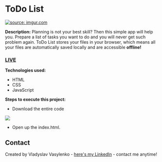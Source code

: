 # ToDo List
<a href="https://imgur.com/o8i4gSe"><img src="https://i.imgur.com/o8i4gSe.gif" title="source: imgur.com" /></a>

**Description:**
Planning is not your best skill? Then this simple app will help you. Prepare a list of tasks you want to do and you will never get such problem again. ToDo List stores your files in your browser, which means all your files are automatically saved locally and are accessible **offline!**
### [LIVE](https://richboyscrytoo.github.io/ToDo-List/)
**Technologies used:**
 - HTML
 - CSS
 - JavaScript
 
 **Steps to execute this project:**
 - Download the entire code
 
![](https://i.imgur.com/mzqjgS4.png)
 - Open up the index.html.
 
## Contact
Created by Vladyslav Vasylenko - [here's my LinkedIn](https://www.linkedin.com/in/vladvasylenko/) - contact me anytime!
